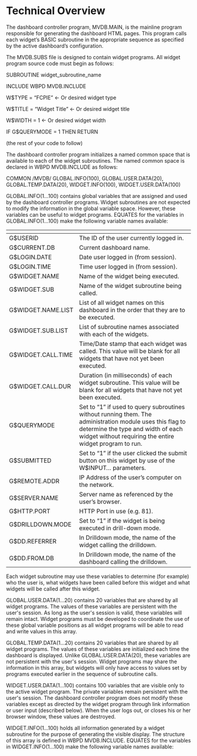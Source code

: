 # Technical Overview

<PageHeader />

The dashboard controller program, MVDB.MAIN, is the mainline program responsible for generating the dashboard HTML pages. This program calls each widget’s BASIC subroutine in the appropriate sequence as specified by the active dashboard’s configuration.

The MVDB.SUBS file is designed to contain widget programs. All widget program source code must begin as follows:

SUBROUTINE widget\_subroutine\_name

INCLUDE WBPD MVDB.INCLUDE

W$TYPE = “FCPIE” &lt;- Or desired widget type

W$TITLE = “Widget Title” &lt;- Or desired widget title

W$WIDTH = 1 &lt;- Or desired widget width

IF G$QUERYMODE = 1 THEN RETURN

(the rest of your code to follow)

The dashboard controller program initializes a named common space that is available to each of the widget subroutines. The named common space is declared in WBPD MVDB.INCLUDE as follows:

COMMON /MVDB/ GLOBAL.INFO(100), GLOBAL.USER.DATA(20), GLOBAL.TEMP.DATA(20), WIDGET.INFO(100), WIDGET.USER.DATA(100)

GLOBAL.INFO(1…100) contains global variables that are assigned and used by the dashboard controller programs. Widget subroutines are not expected to modify the information in the global variable space. However, these variables can be useful to widget programs. EQUATES for the variables in GLOBAL.INFO(1…100) make the following variable names available:

| <!----> | <!----> |
| --- | --- |
| G$USERID | The ID of the user currently logged in. |
| G$CURRENT.DB | Current dashboard name. |
| G$LOGIN.DATE | Date user logged in (from session). |
| G$LOGIN.TIME | Time user logged in (from session). |
| G$WIDGET.NAME | Name of the widget being executed. |
| G$WIDGET.SUB | Name of the widget subroutine being called. |
| G$WIDGET.NAME.LIST | List of all widget names on this dashboard in the order that they are to be executed. |
| G$WIDGET.SUB.LIST | List of subroutine names associated with each of the widgets. |
| G$WIDGET.CALL.TIME | Time/Date stamp that each widget was called. This value will be blank for all widgets that have not yet been executed. |
| G$WIDGET.CALL.DUR | Duration (in milliseconds) of each widget subroutine. This value will be blank for all widgets that have not yet been executed. |
| G$QUERYMODE | Set to “1” if used to query subroutines without running them. The administration module uses this flag to determine the type and width of each widget without requiring the entire widget program to run. |
| G$SUBMITTED | Set to “1” if the user clicked the submit button on this widget by use of the W$INPUT… parameters. |
| G$REMOTE.ADDR | IP Address of the user’s computer on the network. |
| G$SERVER.NAME | Server name as referenced by the user’s browser. |
| G$HTTP.PORT | HTTP Port in use (e.g. 81). |
| G$DRILLDOWN.MODE | Set to “1” if the widget is being executed in drill-down mode. |
| G$DD.REFERRER | In Drilldown mode, the name of the widget calling the drilldown. |
| G$DD.FROM.DB | In Drilldown mode, the name of the dashboard calling the drilldown. |

Each widget subroutine may use these variables to determine (for example) who the user is, what widgets have been called before this widget and what widgets will be called after this widget.

GLOBAL.USER.DATA(1…20) contains 20 variables that are shared by all widget programs. The values of these variables are persistent with the user's session. As long as the user's session is valid, these variables will remain intact. Widget programs must be developed to coordinate the use of these global variable positions as all widget programs will be able to read and write values in this array.

GLOBAL.TEMP.DATA(1…20) contains 20 variables that are shared by all widget programs. The values of these variables are initialized each time the dashboard is displayed. Unlike GLOBAL.USER.DATA(20), these variables are not persistent with the user's session. Widget programs may share the information in this array, but widgets will only have access to values set by programs executed earlier in the sequence of subroutine calls.

WIDGET.USER.DATA(1…100) contains 100 variables that are visible only to the active widget program. The private variables remain persistent with the user's session. The dashboard controller program does not modify these variables except as directed by the widget program through link information or user input (described below). When the user logs out, or closes his or her browser window, these values are destroyed.

WIDGET.INFO(1…100) holds all information generated by a widget subroutine for the purpose of generating the visible display. The structure of this array is defined in WBPD MVDB.INCLUDE. EQUATES for the variables in WIDGET.INFO(1…100) make the following variable names available:

<PageFooter />
